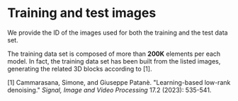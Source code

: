 # Training and test images

We provide the ID of the images used for both the training and the test data set.

The training data set is composed of more than **200K** elements per each model.
In fact, the training data set has been built from the listed images, generating the related 3D blocks according to [1].

[1] Cammarasana, Simone, and Giuseppe Patanè. "Learning-based low-rank denoising." *Signal, Image and Video Processing* 17.2 (2023): 535-541.
